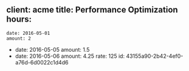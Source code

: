 client: acme
title: Performance Optimization
hours:
  -
    date: 2016-05-01
    amount: 2
  -
    date: 2016-05-05
    amount: 1.5
  -
    date: 2016-05-06
    amount: 4.25
rate: 125
id: 43155a90-2b42-4ef0-a76d-6d0022c1d4d6
